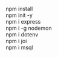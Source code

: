 npm install <br>
npm init -y <br>
npm i express <br>
npm i -g nodemon <br>
npm i dotenv <br>
npm i joi <br>
npm i msql <br>

